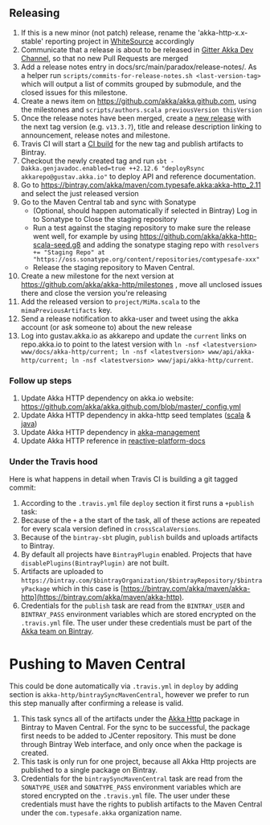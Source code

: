 ## Releasing
1. If this is a new minor (not patch) release, rename the 'akka-http-x.x-stable' reporting project in [WhiteSource](https://saas.whitesourcesoftware.com/) accordingly
1. Communicate that a release is about to be released in [Gitter Akka Dev Channel](https://gitter.im/akka/dev), so that no new Pull Requests are merged
1. Add a release notes entry in docs/src/main/paradox/release-notes/. As a helper run
`scripts/commits-for-release-notes.sh <last-version-tag>` which will output a list of commits grouped by submodule, and the closed issues for this milestone.
1. Create a news item on https://github.com/akka/akka.github.com, using the milestones and `scripts/authors.scala previousVersion thisVersion`
1. Once the release notes have been merged, create a [new release](https://github.com/akka/akka-http/releases/new) with the next tag version (e.g. `v13.3.7`), title and release description linking to announcement, release notes and milestone.
1. Travis CI will start a [CI build](https://travis-ci.org/akka/akka-http/builds) for the new tag and publish artifacts to Bintray.
1. Checkout the newly created tag and run `sbt -Dakka.genjavadoc.enabled=true ++2.12.6 "deployRsync akkarepo@gustav.akka.io"` to deploy API and reference documentation.
1. Go to https://bintray.com/akka/maven/com.typesafe.akka:akka-http_2.11 and select the just released version
1. Go to the Maven Central tab and sync with Sonatype
   - (Optional, should happen automatically if selected in Bintray) Log in to Sonatype to Close the staging repository
   - Run a test against the staging repository to make sure the release went well, for example by using https://github.com/akka/akka-http-scala-seed.g8 and adding the sonatype staging repo with `resolvers += "Staging Repo" at "https://oss.sonatype.org/content/repositories/comtypesafe-xxx"`
   - Release the staging repository to Maven Central.
1. Create a new milestone for the next version at https://github.com/akka/akka-http/milestones , move all unclosed issues there and close the version you're releasing
1. Add the released version to `project/MiMa.scala` to the `mimaPreviousArtifacts` key.
1. Send a release notification to akka-user and tweet using the akka account (or ask someone to) about the new release
1. Log into gustav.akka.io as akkarepo and update the `current` links on repo.akka.io to point to the latest version with `ln -nsf <latestversion> www/docs/akka-http/current; ln -nsf <latestversion> www/api/akka-http/current; ln -nsf <latestversion> www/japi/akka-http/current`.

### Follow up steps

1. Update Akka HTTP dependency on akka.io website: https://github.com/akka/akka.github.com/blob/master/_config.yml
2. Update Akka HTTP dependency in akka-http seed templates ([scala](https://github.com/akka/akka-http-scala-seed.g8/) & [java](https://github.com/akka/akka-http-java-seed.g8/)) 
3. Update Akka HTTP dependency in [akka-management](https://github.com/akka/akka-management/blob/master/project/Dependencies.scala)
4. Update Akka HTTP reference in [reactive-platform-docs](https://github.com/typesafehub/reactive-platform-docs/blob/master/build.sbt#L29)

### Under the Travis hood

Here is what happens in detail when Travis CI is building a git tagged commit:

1. According to the `.travis.yml` file `deploy` section it first runs a `+publish` task:
  1. Because of the `+` a the start of the task, all of these actions are repeated for every scala version defined in `crossScalaVersions`.
  2. Because of the `bintray-sbt` plugin, `publish` builds and uploads artifacts to Bintray.
  3. By default all projects have `BintrayPlugin` enabled. Projects that have `disablePlugins(BintrayPlugin)` are not built.
  4. Artifacts are uploaded to `https://bintray.com/$bintrayOrganization/$bintrayRepository/$bintrayPackage` which in this case is [https://bintray.com/akka/maven/akka-http](https://bintray.com/akka/maven/akka-http).
  5. Credentials for the `publish` task are read from the `BINTRAY_USER` and `BINTRAY_PASS` environment variables which are stored encrypted on the `.travis.yml` file. The user under these credentials must be part of the [Akka team on Bintray](https://bintray.com/akka/).
  
# Pushing to Maven Central
This could be done automatically via `.travis.yml` in `deploy` by adding section is `akka-http/bintraySyncMavenCentral`, however we prefer to run this step manually after confirming a release is valid.

  1. This task syncs all of the artifacts under the [Akka Http](https://bintray.com/akka/maven/akka-http) package in Bintray to Maven Central. For the sync to be successful, the package first needs to be added to JCenter repository. This must be done through Bintray Web interface, and only once when the package is created.
  2. This task is only run for one project, because all Akka Http projects are published to a single package on Bintray.
  3. Credentials for the `bintraySyncMavenCentral` task are read from the `SONATYPE_USER` and `SONATYPE_PASS` environment variables which are stored encrypted on the `.travis.yml` file. The user under these credentials must have the rights to publish artifacts to the Maven Central under the `com.typesafe.akka` organization name.
